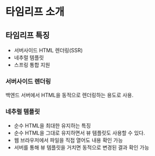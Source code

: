 # 타임리프 소개

## 타임리프 특징
* 서버사이드 HTML 렌더링(SSR)
* 네추럴 템플릿
* 스프링 통합 지원

### 서버사이드 렌더링
백엔드 서버에서 HTML을 동적으로 렌더링하는 용도로 사용.

### 네추럴 템플릿
* 순수 HTML을 최대한 유지하는 특징
* 순수 HTML을 그대로 유지하면서 뷰 템플릿도 사용할 수 있다.
* 웹 브라우저에서 파일을 직접 열어도 내용 확인 가능
* 서버를 통해 뷰 템플릿을 거치면 동적으로 변경된 결과 확인 가능

